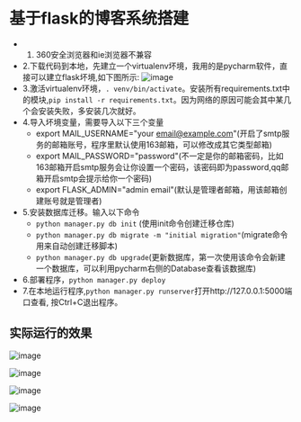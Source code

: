 # 基于flask的博客系统搭建
- 1. 360安全浏览器和ie浏览器不兼容
- 2.下载代码到本地，先建立一个virtualenv坏境，我用的是pycharm软件，直接可以建立flask坏境,如下图所示:
![image](https://github.com/happyte/flask-blog/blob/master/images/1.png)
- 3.激活virtualenv环境，`. venv/bin/activate`。安装所有requirements.txt中的模块,`pip install -r requirements.txt`。因为网络的原因可能会其中某几个会安装失败，多安装几次就好。
- 4.导入坏境变量，需要导入以下三个变量
  * export MAIL_USERNAME="your email@example.com"(开启了smtp服务的邮箱账号，程序里默认使用163邮箱，可以修改成其它类型邮箱)
  * export MAIL_PASSWORD="password"(不一定是你的邮箱密码，比如163邮箱开启smtp服务会让你设置一个密码，该密码即为password,qq邮箱开启smtp会提示给你一个密码)
  * export FLASK_ADMIN="admin email"(默认是管理者邮箱，用该邮箱创建账号就是管理者)
- 5.安装数据库迁移。输入以下命令
  * `python manager.py db init` (使用init命令创建迁移仓库)
  * `python manager.py db migrate -m "initial migration"`(migrate命令用来自动创建迁移脚本)
  * `python manager.py db upgrade`(更新数据库，第一次使用该命令会新建一个数据库，可以利用pycharm右侧的Database查看该数据库)
- 6.部署程序，`python manager.py deploy`
- 7.在本地运行程序,`python manager.py runserver`打开http://127.0.0.1:5000端口查看, 按Ctrl+C退出程序。


## 实际运行的效果
![image](https://github.com/happyte/flask-blog/blob/master/images/2.png)


![image](https://github.com/happyte/flask-blog/blob/master/images/3.png)


![image](https://github.com/happyte/flask-blog/blob/master/images/4.png)


![image](https://github.com/happyte/flask-blog/blob/master/images/5.png)
